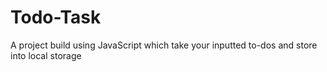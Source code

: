 # Todo-Task
A project build using JavaScript which take your inputted to-dos and store into local storage
